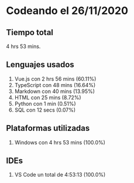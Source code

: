 # Codeando el 26/11/2020

## Tiempo total
4 hrs 53 mins.

## Lenguajes usados
1. Vue.js con 2 hrs 56 mins (60.11%)
1. TypeScript con 48 mins (16.64%)
1. Markdown con 40 mins (13.95%)
1. HTML con 25 mins (8.72%)
1. Python con 1 min (0.51%)
1. SQL con 12 secs (0.07%)

## Plataformas utilizadas
1. Windows con 4 hrs 53 mins (100.0%)

## IDEs
1. VS Code un total de 4:53:13 (100.0%)
